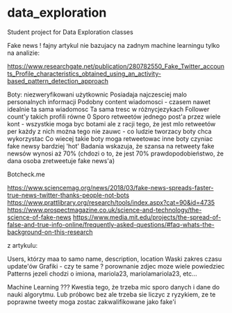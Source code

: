 # data_exploration
Student project for Data Exploration classes


Fake news !
fajny artykul nie bazujacy na zadnym machine learningu tylko na analizie:

https://www.researchgate.net/publication/280782550_Fake_Twitter_accounts_Profile_characteristics_obtained_using_an_activity-based_pattern_detection_approach

Boty:
niezweryfikowani użytkownic
Posiadaja najczesciej malo personalnych informacji
Podobny content wiadomosci - czasem nawet idealnie ta sama wiadomosc
Ta sama tresc w różnycjezykach
Follower count'y takich profili równe 0 
Sporo retweetów jednego post'a przez wiele kont - wszystkie moga byc botami ale z racji tego, że jest mlo retweetów per każdy z nich można tego nie zauwc - co ludzie tworzacy boty chca wykorzystac
Co wiecej takie boty moga retweetowac inne boty czyniac fake newsy bardziej 'hot'
Badania wskazuja, że szansa na retweety fake newsów wynosi aż 70% (chdozi o to, że jest 70% prawdopodobieństwo, że dana osoba zretweetuje fake news'a)

Botcheck.me

https://www.sciencemag.org/news/2018/03/fake-news-spreads-faster-true-news-twitter-thanks-people-not-bots
https://www.prattlibrary.org/research/tools/index.aspx?cat=90&id=4735
https://www.prospectmagazine.co.uk/science-and-technology/the-science-of-fake-news
https://www.media.mit.edu/projects/the-spread-of-false-and-true-info-online/frequently-asked-questions/#faq-whats-the-background-on-this-research

z artykulu:

Users, którzy maa to samo name, description, location
Waski zakres czasu update'ów
Grafiki - czy te same ? porownanie zdjec moze wiele powiedziec
Patterns jezeli chodzi o imiona, mariola23, mariolamariola23, etc...



Machine Learning ??? Kwestia tego, że trzeba mic sporo danych i dane do nauki algorytmu. Lub próbowc bez ale trzeba sie liczyc z ryzykiem, ze te poprawne tweety moga zostac zakwalifikowane jako fake'i
